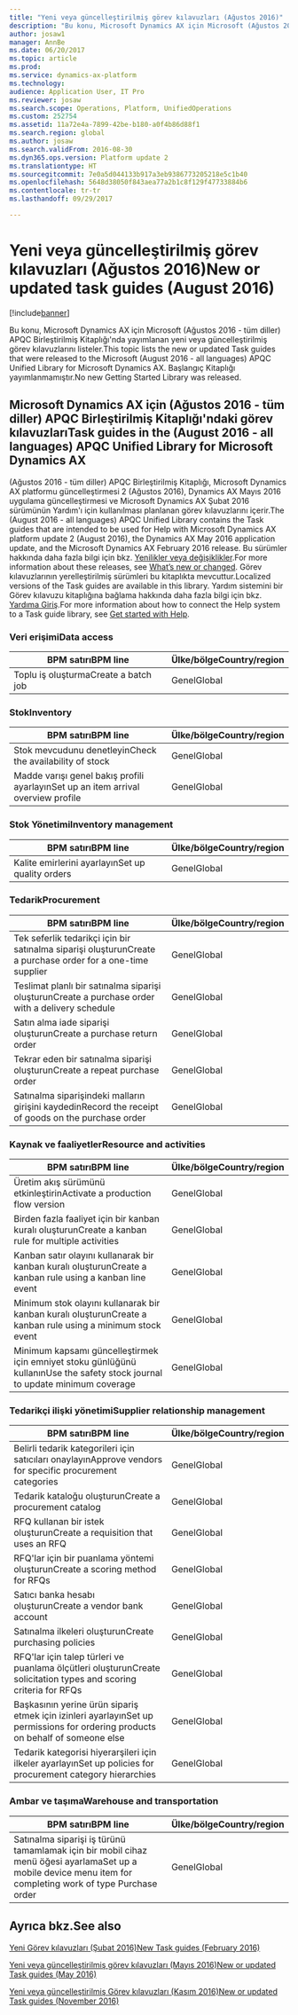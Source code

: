 ```yaml
---
title: "Yeni veya güncelleştirilmiş görev kılavuzları (Ağustos 2016)"
description: "Bu konu, Microsoft Dynamics AX için Microsoft (Ağustos 2016 - tüm diller) APQC Birleştirilmiş Kitaplığı'nda yayımlanan yeni veya güncelleştirilmiş görev kılavuzlarını listeler. Başlangıç Kitaplığı yayımlanmamıştır."
author: josaw1
manager: AnnBe
ms.date: 06/20/2017
ms.topic: article
ms.prod: 
ms.service: dynamics-ax-platform
ms.technology: 
audience: Application User, IT Pro
ms.reviewer: josaw
ms.search.scope: Operations, Platform, UnifiedOperations
ms.custom: 252754
ms.assetid: 11a72e4a-7899-42be-b180-a0f4b86d88f1
ms.search.region: global
ms.author: josaw
ms.search.validFrom: 2016-08-30
ms.dyn365.ops.version: Platform update 2
ms.translationtype: HT
ms.sourcegitcommit: 7e0a5d044133b917a3eb9386773205218e5c1b40
ms.openlocfilehash: 5648d38050f843aea77a2b1c8f129f47733884b6
ms.contentlocale: tr-tr
ms.lasthandoff: 09/29/2017

---
```


# <a name="new-or-updated-task-guides-august-2016"></a><span data-ttu-id="60c1d-104">Yeni veya güncelleştirilmiş görev kılavuzları (Ağustos 2016)</span><span class="sxs-lookup"><span data-stu-id="60c1d-104">New or updated task guides (August 2016)</span></span>

[!include[banner](../includes/banner.md)]


<span data-ttu-id="60c1d-105">Bu konu, Microsoft Dynamics AX için Microsoft (Ağustos 2016 - tüm diller) APQC Birleştirilmiş Kitaplığı'nda yayımlanan yeni veya güncelleştirilmiş görev kılavuzlarını listeler.</span><span class="sxs-lookup"><span data-stu-id="60c1d-105">This topic lists the new or updated Task guides that were released to the Microsoft (August 2016 - all languages) APQC Unified Library for Microsoft Dynamics AX.</span></span> <span data-ttu-id="60c1d-106">Başlangıç Kitaplığı yayımlanmamıştır.</span><span class="sxs-lookup"><span data-stu-id="60c1d-106">No new Getting Started Library was released.</span></span>

<a name="task-guides-in-the-august-2016---all-languages-apqc-unified-library-for-microsoft-dynamics-ax"></a><span data-ttu-id="60c1d-107">[]()Microsoft Dynamics AX için (Ağustos 2016 - tüm diller) APQC Birleştirilmiş Kitaplığı'ndaki görev kılavuzları</span><span class="sxs-lookup"><span data-stu-id="60c1d-107">[]()Task guides in the (August 2016 - all languages) APQC Unified Library for Microsoft Dynamics AX</span></span>
---------------------------------------------------------------------------------------------------

<span data-ttu-id="60c1d-108">(Ağustos 2016 - tüm diller) APQC Birleştirilmiş Kitaplığı, Microsoft Dynamics AX platformu güncelleştirmesi 2 (Ağustos 2016), Dynamics AX Mayıs 2016 uygulama güncelleştirmesi ve Microsoft Dynamics AX Şubat 2016 sürümünün Yardım'ı için kullanılması planlanan görev kılavuzlarını içerir.</span><span class="sxs-lookup"><span data-stu-id="60c1d-108">The (August 2016 - all languages) APQC Unified Library contains the Task guides that are intended to be used for Help with Microsoft Dynamics AX platform update 2 (August 2016), the Dynamics AX May 2016 application update, and the Microsoft Dynamics AX February 2016 release.</span></span> <span data-ttu-id="60c1d-109">Bu sürümler hakkında daha fazla bilgi için bkz. [Yenilikler veya değişiklikler](whats-new-changed.md).</span><span class="sxs-lookup"><span data-stu-id="60c1d-109">For more information about these releases, see [What’s new or changed](whats-new-changed.md).</span></span> <span data-ttu-id="60c1d-110">Görev kılavuzlarının yerelleştirilmiş sürümleri bu kitaplıkta mevcuttur.</span><span class="sxs-lookup"><span data-stu-id="60c1d-110">Localized versions of the Task guides are available in this library.</span></span> <span data-ttu-id="60c1d-111">Yardım sistemini bir Görev kılavuzu kitaplığına bağlama hakkında daha fazla bilgi için bkz. [Yardıma Giriş](help-overview.md).</span><span class="sxs-lookup"><span data-stu-id="60c1d-111">For more information about how to connect the Help system to a Task guide library, see [Get started with Help](help-overview.md).</span></span>

### <a name="data-access"></a><span data-ttu-id="60c1d-112">Veri erişimi</span><span class="sxs-lookup"><span data-stu-id="60c1d-112">Data access</span></span>

| <span data-ttu-id="60c1d-113">BPM satırı</span><span class="sxs-lookup"><span data-stu-id="60c1d-113">BPM line</span></span>           | <span data-ttu-id="60c1d-114">Ülke/bölge</span><span class="sxs-lookup"><span data-stu-id="60c1d-114">Country/region</span></span> |
|--------------------|----------------|
| <span data-ttu-id="60c1d-115">Toplu iş oluşturma</span><span class="sxs-lookup"><span data-stu-id="60c1d-115">Create a batch job</span></span> | <span data-ttu-id="60c1d-116">Genel</span><span class="sxs-lookup"><span data-stu-id="60c1d-116">Global</span></span>         |

### <a name="inventory"></a><span data-ttu-id="60c1d-117">Stok</span><span class="sxs-lookup"><span data-stu-id="60c1d-117">Inventory</span></span>

| <span data-ttu-id="60c1d-118">BPM satırı</span><span class="sxs-lookup"><span data-stu-id="60c1d-118">BPM line</span></span>                                | <span data-ttu-id="60c1d-119">Ülke/bölge</span><span class="sxs-lookup"><span data-stu-id="60c1d-119">Country/region</span></span> |
|-----------------------------------------|----------------|
| <span data-ttu-id="60c1d-120">Stok mevcudunu denetleyin</span><span class="sxs-lookup"><span data-stu-id="60c1d-120">Check the availability of stock</span></span>         | <span data-ttu-id="60c1d-121">Genel</span><span class="sxs-lookup"><span data-stu-id="60c1d-121">Global</span></span>         |
| <span data-ttu-id="60c1d-122">Madde varışı genel bakış profili ayarlayın</span><span class="sxs-lookup"><span data-stu-id="60c1d-122">Set up an item arrival overview profile</span></span> | <span data-ttu-id="60c1d-123">Genel</span><span class="sxs-lookup"><span data-stu-id="60c1d-123">Global</span></span>         |

### <a name="inventory-management"></a><span data-ttu-id="60c1d-124">Stok Yönetimi</span><span class="sxs-lookup"><span data-stu-id="60c1d-124">Inventory management</span></span>

| <span data-ttu-id="60c1d-125">BPM satırı</span><span class="sxs-lookup"><span data-stu-id="60c1d-125">BPM line</span></span>              | <span data-ttu-id="60c1d-126">Ülke/bölge</span><span class="sxs-lookup"><span data-stu-id="60c1d-126">Country/region</span></span> |
|-----------------------|----------------|
| <span data-ttu-id="60c1d-127">Kalite emirlerini ayarlayın</span><span class="sxs-lookup"><span data-stu-id="60c1d-127">Set up quality orders</span></span> | <span data-ttu-id="60c1d-128">Genel</span><span class="sxs-lookup"><span data-stu-id="60c1d-128">Global</span></span>         |

### <a name="procurement"></a><span data-ttu-id="60c1d-129">Tedarik</span><span class="sxs-lookup"><span data-stu-id="60c1d-129">Procurement</span></span>

| <span data-ttu-id="60c1d-130">BPM satırı</span><span class="sxs-lookup"><span data-stu-id="60c1d-130">BPM line</span></span>                                          | <span data-ttu-id="60c1d-131">Ülke/bölge</span><span class="sxs-lookup"><span data-stu-id="60c1d-131">Country/region</span></span> |
|---------------------------------------------------|----------------|
| <span data-ttu-id="60c1d-132">Tek seferlik tedarikçi için bir satınalma siparişi oluşturun</span><span class="sxs-lookup"><span data-stu-id="60c1d-132">Create a purchase order for a one-time supplier</span></span>   | <span data-ttu-id="60c1d-133">Genel</span><span class="sxs-lookup"><span data-stu-id="60c1d-133">Global</span></span>         |
| <span data-ttu-id="60c1d-134">Teslimat planlı bir satınalma siparişi oluşturun</span><span class="sxs-lookup"><span data-stu-id="60c1d-134">Create a purchase order with a delivery schedule</span></span>  | <span data-ttu-id="60c1d-135">Genel</span><span class="sxs-lookup"><span data-stu-id="60c1d-135">Global</span></span>         |
| <span data-ttu-id="60c1d-136">Satın alma iade siparişi oluşturun</span><span class="sxs-lookup"><span data-stu-id="60c1d-136">Create a purchase return order</span></span>                    | <span data-ttu-id="60c1d-137">Genel</span><span class="sxs-lookup"><span data-stu-id="60c1d-137">Global</span></span>         |
| <span data-ttu-id="60c1d-138">Tekrar eden bir satınalma siparişi oluşturun</span><span class="sxs-lookup"><span data-stu-id="60c1d-138">Create a repeat purchase order</span></span>                    | <span data-ttu-id="60c1d-139">Genel</span><span class="sxs-lookup"><span data-stu-id="60c1d-139">Global</span></span>         |
| <span data-ttu-id="60c1d-140">Satınalma siparişindeki malların girişini kaydedin</span><span class="sxs-lookup"><span data-stu-id="60c1d-140">Record the receipt of goods on the purchase order</span></span> | <span data-ttu-id="60c1d-141">Genel</span><span class="sxs-lookup"><span data-stu-id="60c1d-141">Global</span></span>         |

### <a name="resource-and-activities"></a><span data-ttu-id="60c1d-142">Kaynak ve faaliyetler</span><span class="sxs-lookup"><span data-stu-id="60c1d-142">Resource and activities</span></span>

| <span data-ttu-id="60c1d-143">BPM satırı</span><span class="sxs-lookup"><span data-stu-id="60c1d-143">BPM line</span></span>                                                | <span data-ttu-id="60c1d-144">Ülke/bölge</span><span class="sxs-lookup"><span data-stu-id="60c1d-144">Country/region</span></span> |
|---------------------------------------------------------|----------------|
| <span data-ttu-id="60c1d-145">Üretim akış sürümünü etkinleştirin</span><span class="sxs-lookup"><span data-stu-id="60c1d-145">Activate a production flow version</span></span>                      | <span data-ttu-id="60c1d-146">Genel</span><span class="sxs-lookup"><span data-stu-id="60c1d-146">Global</span></span>         |
| <span data-ttu-id="60c1d-147">Birden fazla faaliyet için bir kanban kuralı oluşturun</span><span class="sxs-lookup"><span data-stu-id="60c1d-147">Create a kanban rule for multiple activities</span></span>            | <span data-ttu-id="60c1d-148">Genel</span><span class="sxs-lookup"><span data-stu-id="60c1d-148">Global</span></span>         |
| <span data-ttu-id="60c1d-149">Kanban satır olayını kullanarak bir kanban kuralı oluşturun</span><span class="sxs-lookup"><span data-stu-id="60c1d-149">Create a kanban rule using a kanban line event</span></span>          | <span data-ttu-id="60c1d-150">Genel</span><span class="sxs-lookup"><span data-stu-id="60c1d-150">Global</span></span>         |
| <span data-ttu-id="60c1d-151">Minimum stok olayını kullanarak bir kanban kuralı oluşturun</span><span class="sxs-lookup"><span data-stu-id="60c1d-151">Create a kanban rule using a minimum stock event</span></span>        | <span data-ttu-id="60c1d-152">Genel</span><span class="sxs-lookup"><span data-stu-id="60c1d-152">Global</span></span>         |
| <span data-ttu-id="60c1d-153">Minimum kapsamı güncelleştirmek için emniyet stoku günlüğünü kullanın</span><span class="sxs-lookup"><span data-stu-id="60c1d-153">Use the safety stock journal to update minimum coverage</span></span> | <span data-ttu-id="60c1d-154">Genel</span><span class="sxs-lookup"><span data-stu-id="60c1d-154">Global</span></span>         |

### <a name="supplier-relationship-management"></a><span data-ttu-id="60c1d-155">Tedarikçi ilişki yönetimi</span><span class="sxs-lookup"><span data-stu-id="60c1d-155">Supplier relationship management</span></span>

| <span data-ttu-id="60c1d-156">BPM satırı</span><span class="sxs-lookup"><span data-stu-id="60c1d-156">BPM line</span></span>                                                           | <span data-ttu-id="60c1d-157">Ülke/bölge</span><span class="sxs-lookup"><span data-stu-id="60c1d-157">Country/region</span></span> |
|--------------------------------------------------------------------|----------------|
| <span data-ttu-id="60c1d-158">Belirli tedarik kategorileri için satıcıları onaylayın</span><span class="sxs-lookup"><span data-stu-id="60c1d-158">Approve vendors for specific procurement categories</span></span>                | <span data-ttu-id="60c1d-159">Genel</span><span class="sxs-lookup"><span data-stu-id="60c1d-159">Global</span></span>         |
| <span data-ttu-id="60c1d-160">Tedarik kataloğu oluşturun</span><span class="sxs-lookup"><span data-stu-id="60c1d-160">Create a procurement catalog</span></span>                                       | <span data-ttu-id="60c1d-161">Genel</span><span class="sxs-lookup"><span data-stu-id="60c1d-161">Global</span></span>         |
| <span data-ttu-id="60c1d-162">RFQ kullanan bir istek oluşturun</span><span class="sxs-lookup"><span data-stu-id="60c1d-162">Create a requisition that uses an RFQ</span></span>                              | <span data-ttu-id="60c1d-163">Genel</span><span class="sxs-lookup"><span data-stu-id="60c1d-163">Global</span></span>         |
| <span data-ttu-id="60c1d-164">RFQ'lar için bir puanlama yöntemi oluşturun</span><span class="sxs-lookup"><span data-stu-id="60c1d-164">Create a scoring method for RFQs</span></span>                                   | <span data-ttu-id="60c1d-165">Genel</span><span class="sxs-lookup"><span data-stu-id="60c1d-165">Global</span></span>         |
| <span data-ttu-id="60c1d-166">Satıcı banka hesabı oluşturun</span><span class="sxs-lookup"><span data-stu-id="60c1d-166">Create a vendor bank account</span></span>                                       | <span data-ttu-id="60c1d-167">Genel</span><span class="sxs-lookup"><span data-stu-id="60c1d-167">Global</span></span>         |
| <span data-ttu-id="60c1d-168">Satınalma ilkeleri oluşturun</span><span class="sxs-lookup"><span data-stu-id="60c1d-168">Create purchasing policies</span></span>                                         | <span data-ttu-id="60c1d-169">Genel</span><span class="sxs-lookup"><span data-stu-id="60c1d-169">Global</span></span>         |
| <span data-ttu-id="60c1d-170">RFQ'lar için talep türleri ve puanlama ölçütleri oluşturun</span><span class="sxs-lookup"><span data-stu-id="60c1d-170">Create solicitation types and scoring criteria for RFQs</span></span>            | <span data-ttu-id="60c1d-171">Genel</span><span class="sxs-lookup"><span data-stu-id="60c1d-171">Global</span></span>         |
| <span data-ttu-id="60c1d-172">Başkasının yerine ürün sipariş etmek için izinleri ayarlayın</span><span class="sxs-lookup"><span data-stu-id="60c1d-172">Set up permissions for ordering products on behalf of someone else</span></span> | <span data-ttu-id="60c1d-173">Genel</span><span class="sxs-lookup"><span data-stu-id="60c1d-173">Global</span></span>         |
| <span data-ttu-id="60c1d-174">Tedarik kategorisi hiyerarşileri için ilkeler ayarlayın</span><span class="sxs-lookup"><span data-stu-id="60c1d-174">Set up policies for procurement category hierarchies</span></span>               | <span data-ttu-id="60c1d-175">Genel</span><span class="sxs-lookup"><span data-stu-id="60c1d-175">Global</span></span>         |

### <a name="warehouse-and-transportation"></a><span data-ttu-id="60c1d-176">Ambar ve taşıma</span><span class="sxs-lookup"><span data-stu-id="60c1d-176">Warehouse and transportation</span></span>

| <span data-ttu-id="60c1d-177">BPM satırı</span><span class="sxs-lookup"><span data-stu-id="60c1d-177">BPM line</span></span>                                                                    | <span data-ttu-id="60c1d-178">Ülke/bölge</span><span class="sxs-lookup"><span data-stu-id="60c1d-178">Country/region</span></span> |
|-----------------------------------------------------------------------------|----------------|
| <span data-ttu-id="60c1d-179">Satınalma siparişi iş türünü tamamlamak için bir mobil cihaz menü öğesi ayarlama</span><span class="sxs-lookup"><span data-stu-id="60c1d-179">Set up a mobile device menu item for completing work of type Purchase order</span></span> | <span data-ttu-id="60c1d-180">Genel</span><span class="sxs-lookup"><span data-stu-id="60c1d-180">Global</span></span>         |



<a name="see-also"></a><span data-ttu-id="60c1d-181">Ayrıca bkz.</span><span class="sxs-lookup"><span data-stu-id="60c1d-181">See also</span></span>
--------

[<span data-ttu-id="60c1d-182">Yeni Görev kılavuzları (Şubat 2016)</span><span class="sxs-lookup"><span data-stu-id="60c1d-182">New Task guides (February 2016)</span></span>](new-task-guides-available-february-2016.md)

[<span data-ttu-id="60c1d-183">Yeni veya güncelleştirilmiş görev kılavuzları (Mayıs 2016)</span><span class="sxs-lookup"><span data-stu-id="60c1d-183">New or updated Task guides (May 2016)</span></span>](new-updated-task-guides-available-may-2016.md)

[<span data-ttu-id="60c1d-184">Yeni veya güncelleştirilmiş Görev kılavuzları (Kasım 2016)</span><span class="sxs-lookup"><span data-stu-id="60c1d-184">New or updated Task guides (November 2016)</span></span>](new-task-guides-november-2016.md)




